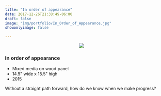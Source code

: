 ```yaml
---
title: "In order of appearance"
date: 2017-12-26T21:30:49-06:00
draft: false
image: "img/portfolio/In_Order_of_Appearance.jpg"
showonlyimage: false

---
```

<p align="center"><img src="/img/portfolio/In_Order_of_Appearance.jpg">

### In order of appearance

* Mixed media on wood panel
* 14.5" wide x 15.5" high
* 2015

Without a straight path forward, how do we know when we make progress?
